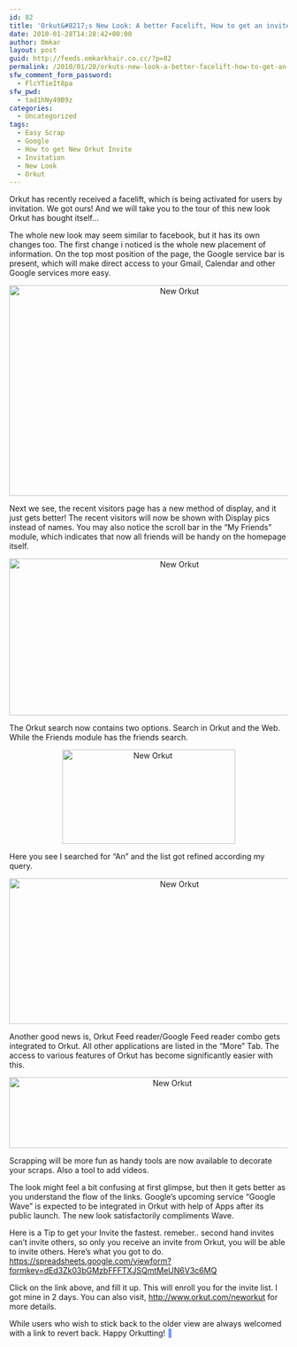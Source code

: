 ```yaml
---
id: 82
title: 'Orkut&#8217;s New Look: A better Facelift, How to get an invite?'
date: 2010-01-28T14:28:42+00:00
author: Omkar
layout: post
guid: http://feeds.omkarkhair.co.cc/?p=82
permalink: /2010/01/28/orkuts-new-look-a-better-facelift-how-to-get-an-invite/
sfw_comment_form_password:
  - FlcYTieIt8pa
sfw_pwd:
  - tad1hNy49B9z
categories:
  - Uncategorized
tags:
  - Easy Scrap
  - Google
  - How to get New Orkut Invite
  - Invitation
  - New Look
  - Orkut
---
```

Orkut has recently received a facelift, which is being activated for users by invitation. We got ours! And we will take you to the tour of this new look Orkut has bought itself&#8230;

The whole new look may seem similar to facebook, but it has its own changes too. The first change i noticed is the whole new placement of information. On the top most position of the page, the Google service bar is present, which will make direct access to your Gmail, Calendar and other Google services more easy.

<p style="text-align: center;">
  <img src="http://lh6.ggpht.com/_Tf3uLIahhCQ/Su8VpxaLr0I/AAAAAAAAAak/fSt4NVh1IjU/s800/SGPhoto_2009_11_02%2022_51_36.jpg" border="0" title="New Orkut" width="600" height="380" />
</p>

Next we see, the recent visitors page has a new method of display, and it just gets better! The recent visitors will now be shown with Display pics instead of names. You may also notice the scroll bar in the &#8220;My Friends&#8221; module, which indicates that now all friends will be handy on the homepage itself.

<p style="text-align: center;">
  <img src="http://lh4.ggpht.com/_Tf3uLIahhCQ/Su8VmOnUl7I/AAAAAAAAAZ0/H07Bg_P1nGM/s800/SGPhoto_2009_11_02%2022_44_02.jpg" border="0" title="New Orkut" width="600" height="283" />
</p>

The Orkut search now contains two options. Search in Orkut and the Web. While the Friends module has the friends search.

<p style="text-align: center;">
  <img src="http://lh5.ggpht.com/_Tf3uLIahhCQ/Su8Vmlu36iI/AAAAAAAAAZ4/k-A589co7X0/s800/SGPhoto_2009_11_02%2022_44_46.jpg" border="0" title="New Orkut" width="313" height="170" />
</p>

Here you see I searched for &#8220;An&#8221; and the list got refined according my query.</p> 

<p style="text-align: center;">
  <img src="http://lh3.ggpht.com/_Tf3uLIahhCQ/Su8Vn3N420I/AAAAAAAAAZ8/Pa5rPSyMpzA/s800/SGPhoto_2009_11_02%2022_45_11.jpg" border="0" title="New Orkut" width="600" height="263" />
</p>

Another good news is, Orkut Feed reader/Google Feed reader combo gets integrated to Orkut. All other applications are listed in the &#8220;More&#8221; Tab. The access to various features of Orkut has become significantly easier with this.</p> 

<p style="text-align: center;">
  <img src="http://lh3.ggpht.com/_Tf3uLIahhCQ/Su8VoGXrW-I/AAAAAAAAAaA/pwYE4tmoNhY/s800/SGPhoto_2009_11_02%2022_46_04.jpg" border="0" title="New Orkut" width="574" height="128" />
</p>

Scrapping will be more fun as handy tools are now available to decorate your scraps. Also a tool to add videos.

The look might feel a bit confusing at first glimpse, but then it gets better as you understand the flow of the links. Google&#8217;s upcoming service &#8220;Google Wave&#8221; is expected to be integrated in Orkut with help of Apps after its public launch. The new look satisfactorily compliments Wave.

Here is a Tip to get your Invite the fastest. remeber.. second hand invites can&#8217;t invite others, so only you receive an invite from Orkut, you will be able to invite others. Here&#8217;s what you got to do. <a href="https://spreadsheets.google.com/viewform?formkey=dEd3Zk03bGMzbFFFTXJSQmtMeUN6V3c6MQ" target="_blank">https://spreadsheets.google.com/viewform?formkey=dEd3Zk03bGMzbFFFTXJSQmtMeUN6V3c6MQ</a>

Click on the link above, and fill it up. This will enroll you for the invite list. I got mine in 2 days. You can also visit, <a href="http://www.orkut.com/neworkut" target="_blank">http://www.orkut.com/neworkut</a> for more details.

While users who wish to stick back to the older view are always welcomed with a link to revert back. Happy Orkutting! **<span style="color: #3366ff;">🙂</span>**